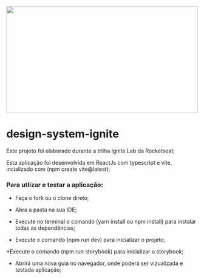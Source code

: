 
<div>
    <img src="https://photos.google.com/album/AF1QipN993-I0gmNe7MZNxtGKqkKWzJ9W-U8_cP0RleI/photo/AF1QipPxepbZDfoypWerskjNF1gz5sXsn767e0nO-TfU" height="280" width=100%/>
</div>

# design-system-ignite

Este projeto foi elaborado durante a trilha Ignite Lab da Rocketseat;

Esta aplicação foi desenvolvida em ReactJs com typescript e vite, incializado com (npm create vite@latest); 

### Para utlizar e testar a aplicação:

 * Faça o fork ou o clone direto;
  
 * Abra a pasta na sua IDE; 
  
 * Execute no terminal o comando (yarn install ou npm install) para instalar todas as dependências;
  
 * Execute o comando (npm run dev) para inicializar o projeto;
 
 *Execute o comando (npm run storybook) para inicializar o storybook;
  
 * Abrirá uma nova guia no navegador, onde poderá ser vizualizada e testada aplicação;
